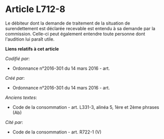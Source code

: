 # Article L712-8

Le débiteur dont la demande de traitement de la situation de surendettement est déclarée recevable est entendu à sa demande
par la commission. Celle-ci peut également entendre toute personne dont l'audition lui paraît utile.

**Liens relatifs à cet article**

_Codifié par_:

  - Ordonnance n°2016-301 du 14 mars 2016 - art.

_Créé par_:

  - Ordonnance n°2016-301 du 14 mars 2016 - art.

_Anciens textes_:

  - Code de la consommation - art. L331-3, alinéa 5, 1ère et 2ème phrases (Ab)

_Cité par_:

  - Code de la consommation - art. R722-1 (V)
